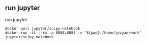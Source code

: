 ## run jupyter

run jupyter

```
docker pull jupyter/scipy-notebook
docker run -it --rm -p 8888:8888 -v "${pwd}:/home/jovyan/work" jupyter/scipy-notebook
```
